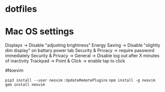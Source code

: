 dotfiles
========


# Mac OS settings
Displays -> Disable "adjusting brightness"
Energy Saving -> Disable "slightly dim display" on battary power tab
Security & Privacy -> require password immediately
Security & Privacy -> General -> Disable log out after X minutes of inactivity
Trackpad -> Point & Click -> enable tap to click

#Noevim 

`pip3 install --user neovim`
`:UpdateRemotePlugins`
`npm install -g neovim`
`gem install neovim`

